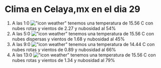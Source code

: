 # Clima en Celaya,mx en el dia 29

1. A las 1:0 !["icon weather"](http://openweathermap.org/img/w/04n.png) tenemos una temperatura de 15.56 C con nubes rotas y  vientos de 2.27 y nubosidad al 54%
1. A las 5:0 !["icon weather"](http://openweathermap.org/img/w/03n.png) tenemos una temperatura de 15.56 C con nubes dispersas y  vientos de 1.68 y nubosidad al 45%
1. A las 9:0 !["icon weather"](http://openweathermap.org/img/w/04d.png) tenemos una temperatura de 14.44 C con nubes rotas y  vientos de 0.89 y nubosidad al 66%
1. A las 13:0 !["icon weather"](http://openweathermap.org/img/w/04d.png) tenemos una temperatura de 15.56 C con nubes rotas y  vientos de 1.34 y nubosidad al 79%
